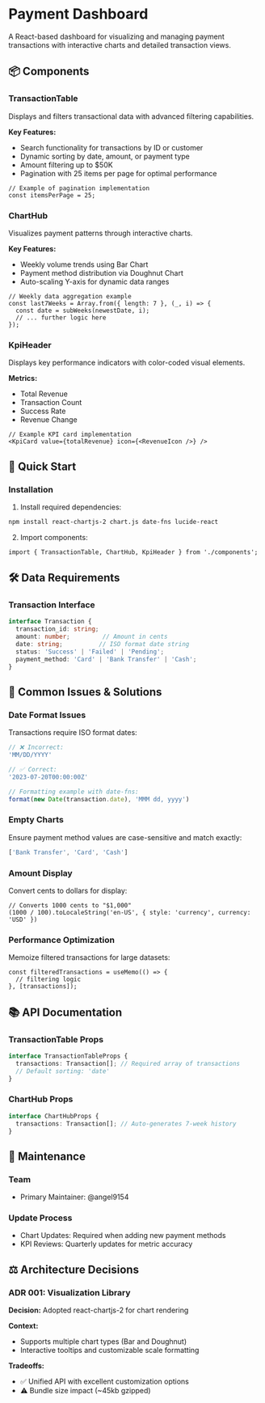 # Payment Dashboard
A React-based dashboard for visualizing and managing payment transactions with interactive charts and detailed transaction views.

## 📦 Components

### TransactionTable
Displays and filters transactional data with advanced filtering capabilities.

**Key Features:**
- Search functionality for transactions by ID or customer
- Dynamic sorting by date, amount, or payment type
- Amount filtering up to $50K
- Pagination with 25 items per page for optimal performance

```tsx
// Example of pagination implementation
const itemsPerPage = 25;
```

### ChartHub
Visualizes payment patterns through interactive charts.

**Key Features:**
- Weekly volume trends using Bar Chart
- Payment method distribution via Doughnut Chart
- Auto-scaling Y-axis for dynamic data ranges

```tsx
// Weekly data aggregation example
const last7Weeks = Array.from({ length: 7 }, (_, i) => {
  const date = subWeeks(newestDate, i);
  // ... further logic here
});
```

### KpiHeader
Displays key performance indicators with color-coded visual elements.

**Metrics:**
- Total Revenue
- Transaction Count
- Success Rate
- Revenue Change

```tsx
// Example KPI card implementation
<KpiCard value={totalRevenue} icon={<RevenueIcon />} />
```

## 🚀 Quick Start

### Installation

1. Install required dependencies:
```bash
npm install react-chartjs-2 chart.js date-fns lucide-react
```

2. Import components:
```tsx
import { TransactionTable, ChartHub, KpiHeader } from './components';
```

## 🛠️ Data Requirements

### Transaction Interface
```typescript
interface Transaction {
  transaction_id: string;
  amount: number;         // Amount in cents
  date: string;          // ISO format date string
  status: 'Success' | 'Failed' | 'Pending';
  payment_method: 'Card' | 'Bank Transfer' | 'Cash';
}
```

## 🚨 Common Issues & Solutions

### Date Format Issues
Transactions require ISO format dates:

```typescript
// ❌ Incorrect:
'MM/DD/YYYY'

// ✅ Correct:
'2023-07-20T00:00:00Z'

// Formatting example with date-fns:
format(new Date(transaction.date), 'MMM dd, yyyy')
```

### Empty Charts
Ensure payment method values are case-sensitive and match exactly:
```typescript
['Bank Transfer', 'Card', 'Cash']
```

### Amount Display
Convert cents to dollars for display:
```tsx
// Converts 1000 cents to "$1,000"
(1000 / 100).toLocaleString('en-US', { style: 'currency', currency: 'USD' })
```

### Performance Optimization
Memoize filtered transactions for large datasets:
```tsx
const filteredTransactions = useMemo(() => {
  // filtering logic
}, [transactions]);
```

## 📚 API Documentation

### TransactionTable Props
```typescript
interface TransactionTableProps {
  transactions: Transaction[]; // Required array of transactions
  // Default sorting: 'date'
}
```

### ChartHub Props
```typescript
interface ChartHubProps {
  transactions: Transaction[]; // Auto-generates 7-week history
}
```

## 👥 Maintenance

### Team
- Primary Maintainer: @angel9154

### Update Process
- Chart Updates: Required when adding new payment methods
- KPI Reviews: Quarterly updates for metric accuracy

## ⚖️ Architecture Decisions

### ADR 001: Visualization Library
**Decision:** Adopted react-chartjs-2 for chart rendering

**Context:**
- Supports multiple chart types (Bar and Doughnut)
- Interactive tooltips and customizable scale formatting

**Tradeoffs:**
- ✅ Unified API with excellent customization options
- ⚠️ Bundle size impact (~45kb gzipped)
